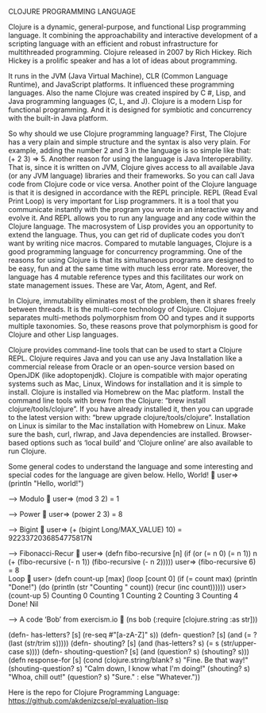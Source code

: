 CLOJURE PROGRAMMING LANGUAGE

Clojure is a dynamic, general-purpose, and functional Lisp programming language. It combining the approachability and interactive development of a scripting language with an efficient and robust infrastructure for multithreaded programming. Clojure released in 2007 by Rich Hickey. Rich Hickey is a prolific speaker and has a lot of ideas about programming.

It runs in the JVM (Java Virtual Machine), CLR (Common Language Runtime), and JavaScript platforms. It influenced these programming languages. Also the name Clojure was created inspired by C #, Lisp, and Java programming languages (C, L, and J). Clojure is a modern Lisp for functional programming. And it is designed for symbiotic and concurrency with the built-in Java platform.

So why should we use Clojure programming language? First, The Clojure has a very plain and simple structure and the syntax is also very plain. For example, adding the number 2 and 3 in the language is so simple like that: (+ 2 3) => 5. Another reason for using the language is Java Interoperability. That is, since it is written on JVM, Clojure gives access to all available Java (or any JVM language) libraries and their frameworks. So you can call Java code from Clojure code or vice versa. Another point of the Clojure language is that it is designed in accordance with the REPL principle. REPL (Read Eval Print Loop) is very important for Lisp programmers. It is a tool that you communicate instantly with the program you wrote in an interactive way and evolve it. And REPL allows you to run any language and any code within the Clojure language. The macrosystem of Lisp provides you an opportunity to extend the language. Thus, you can get rid of duplicate codes you don’t want by writing nice macros. Compared to mutable languages, Clojure is a good programming language for concurrency programming. One of the reasons for using Clojure is that its simultaneous programs are designed to be easy, fun and at the same time with much less error rate. Moreover, the language has 4 mutable reference types and this facilitates our work on state management issues. These are Var, Atom, Agent, and Ref. 

In Clojure, immutability eliminates most of the problem, then it shares freely between threads. It is the multi-core technology of Clojure. Clojure separates multi-methods polymorphism from OO and types and it supports multiple taxonomies. So, these reasons prove that polymorphism is good for Clojure and other Lisp languages. 

Clojure provides command-line tools that can be used to start a Clojure REPL. Clojure requires Java and you can use any Java Installation like a commercial release from Oracle or an open-source version based on OpenJDK (like adoptopenjdk). Clojure is compatible with major operating systems such as Mac, Linux, Windows for installation and it is simple to install. Clojure is installed via Homebrew on the Mac platform. Install the command line tools with brew from the Clojure: “brew install clojure/tools/clojure”. If you have already installed it, then you can upgrade to the latest version with: “brew upgrade clojure/tools/clojure”. Installation on Linux is similar to the Mac installation with Homebrew on Linux. Make sure the bash, curl, rlwrap, and Java dependencies are installed. Browser-based options such as ‘local build’ and ‘Clojure online’ are also available to run Clojure.


Some general codes to understand the language and some interesting and special codes for the language are given below.
Hello, World!  user=> (println "Hello, world!")

--> Modulo  user=>  (mod 3 2)   = 1

--> Power  user=>  (power 2 3) = 8

--> Bigint  user=> (+ (bigint Long/MAX_VALUE) 10) =  9223372036854775817N


--> Fibonacci-Recur  user=> (defn fibo-recursive [n]
         (if (or (= n 0) (= n 1))
           n
           (+ (fibo-recursive (- n 1)) (fibo-recursive (- n 2)))))
user=> (fibo-recursive 6) = 8     
Loop  user> (defn count-up [max]
        (loop [count 0]
          (if (= count max)
            (println "Done!")
            (do
              (println (str "Counting " count))
              (recur (inc count))))))
user> (count-up 5)
Counting 0
Counting 1
Counting 2
Counting 3
Counting 4
Done!
Nil


--> A code ‘Bob’ from exercism.io  
(ns bob
  (:require [clojure.string :as str]))

(defn- has-letters? [s] (re-seq #"[a-zA-Z]" s))
(defn- question? [s] (and (= \? (last (str/trim s)))))
(defn- shouting? [s] (and (has-letters? s) (= s (str/upper-case s))))
(defn- shouting-question? [s] (and (question? s) (shouting? s)))
 (defn response-for [s]
  (cond
    (clojure.string/blank? s) "Fine. Be that way!"
    (shouting-question? s) "Calm down, I know what I'm doing!"
    (shouting? s) "Whoa, chill out!"
    (question? s) "Sure." :
     else "Whatever."))

Here is the repo for Clojure Programming Language: https://github.com/akdenizcse/pl-evaluation-lisp
